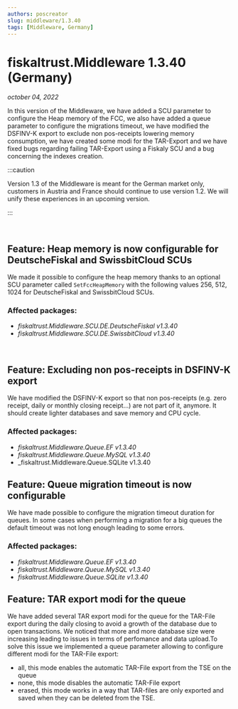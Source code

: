 ```yaml
---
authors: poscreator
slug: middleware/1.3.40
tags: [Middleware, Germany]
---
```


# fiskaltrust.Middleware 1.3.40 (Germany)
_october 04, 2022_

In this version of the Middleware, we have added a SCU parameter to configure the Heap memory of the FCC, we also have added a queue parameter to configure the migrations timeout, we have modified the DSFINV-K export to exclude non pos-receipts lowering memory consumption, we have created some modi for the TAR-Export and we have fixed bugs regarding failing TAR-Export using a Fiskaly SCU and a bug concerning the indexes creation.

:::caution

Version 1.3 of the Middleware is meant for the German market only, customers in Austria and France should continue to use version 1.2. We will unify these experiences in an upcoming version.

:::

​
## Feature: Heap memory is now configurable for DeutscheFiskal and SwissbitCloud SCUs
We made it possible to configure the heap memory thanks to an optional SCU parameter called `SetFccHeapMemory` with the following values 256, 512, 1024 for DeutscheFiskal and SwissbitCloud SCUs.
### Affected packages:

- _fiskaltrust.Middleware.SCU.DE.DeutscheFiskal v1.3.40_
- _fiskaltrust.Middleware.SCU.DE.SwissbitCloud v1.3.40_

​
## Feature: Excluding non pos-receipts in DSFINV-K export

We have modified the DSFINV-K export so that non pos-receipts (e.g. zero receipt, daily or monthly closing receipt...) are not part of it, anymore. It should create lighter databases and save memory and CPU cycle.

### Affected packages:
- _fiskaltrust.Middleware.Queue.EF v1.3.40_
- _fiskaltrust.Middleware.Queue.MySQL v1.3.40_
- _fiskaltrust.Middleware.Queue.SQLite v1.3.40

## Feature: Queue migration timeout is now configurable

We have made possible to configure the migration timeout duration for queues. In some cases when performing a migration for a big queues the default timeout was not long enough leading to some errors.

### Affected packages:
- _fiskaltrust.Middleware.Queue.EF v1.3.40_
- _fiskaltrust.Middleware.Queue.MySQL v1.3.40_
- _fiskaltrust.Middleware.Queue.SQLite v1.3.40_

## Feature: TAR export modi for the queue
We have added several TAR export modi for the queue for the TAR-File export during the daily closing to avoid a growth of the database due to open transactions. We noticed that more and more database size were increasing leading to issues in terms of perfomance and data upload.To solve this issue we implemented a queue parameter allowing to configure different modi for the TAR-File export:
- all, this mode enables the automatic TAR-File export from the TSE on the queue
- none, this mode disables the automatic TAR-File export
- erased, this mode works in a way that TAR-files are only exported and saved when they can be deleted from the TSE. 
